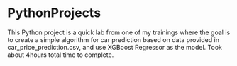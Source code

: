 # PythonProjects
This Python project is a quick lab from one of my trainings where the goal is to create a simple algorithm for car prediction based on data provided in car_price_prediction.csv, and use XGBoost Regressor as the model. Took about 4hours total time to complete. 
